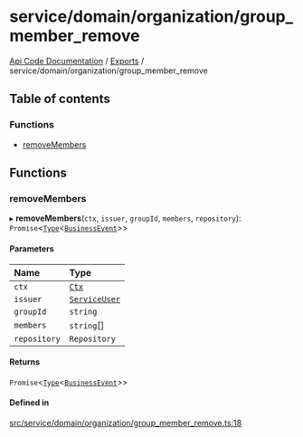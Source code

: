 # service/domain/organization/group\_member\_remove
 
[Api Code Documentation](../README.md) / [Exports](../modules.md) / service/domain/organization/group\_member\_remove

## Table of contents

### Functions

- [removeMembers](service_domain_organization_group_member_remove.md#removemembers)

## Functions

### removeMembers

▸ **removeMembers**(`ctx`, `issuer`, `groupId`, `members`, `repository`): `Promise`<[`Type`](result.md#type)<[`BusinessEvent`](service_domain_business_event.md#businessevent)\>\>

#### Parameters

| Name | Type |
| :------ | :------ |
| `ctx` | [`Ctx`](../interfaces/lib_ctx.Ctx.md) |
| `issuer` | [`ServiceUser`](../interfaces/service_domain_organization_service_user.ServiceUser.md) |
| `groupId` | `string` |
| `members` | `string`[] |
| `repository` | `Repository` |

#### Returns

`Promise`<[`Type`](result.md#type)<[`BusinessEvent`](service_domain_business_event.md#businessevent)\>\>

#### Defined in

[src/service/domain/organization/group_member_remove.ts:18](https://github.com/openkfw/TruBudget/blob/a06c11b/api/src/service/domain/organization/group_member_remove.ts#L18)
